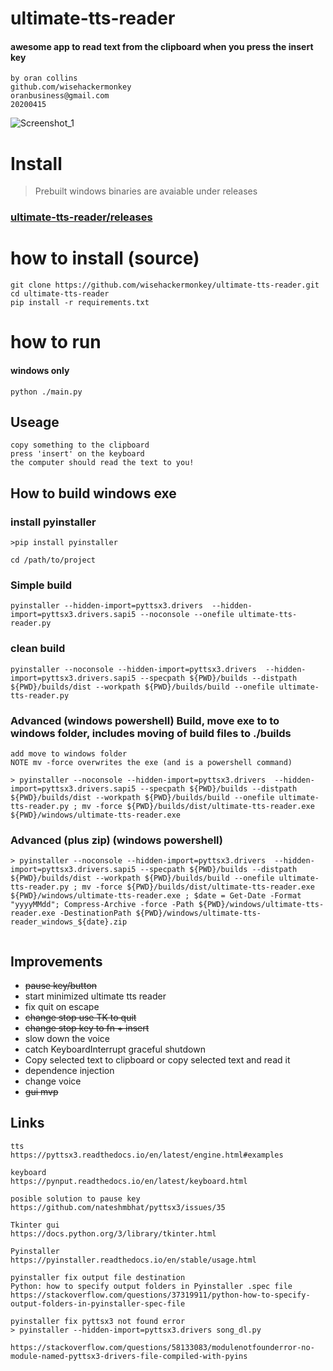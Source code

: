 # ultimate-tts-reader
####  awesome app to read text from the clipboard when you press the insert key
```
by oran collins
github.com/wisehackermonkey
oranbusiness@gmail.com
20200415
```
![Screenshot_1](https://i.imgur.com/lhVK1NM.jpg)
# Install

> Prebuilt windows binaries are avaiable under releases 

### [ultimate-tts-reader/releases](https://github.com/wisehackermonkey/ultimate-tts-reader/releases)

# how to install (source)

```
git clone https://github.com/wisehackermonkey/ultimate-tts-reader.git
cd ultimate-tts-reader
pip install -r requirements.txt
```

# how to run 

#### windows only
```
python ./main.py
```
## Useage
```
copy something to the clipboard
press 'insert' on the keyboard
the computer should read the text to you!
```


## How to build windows exe
### install pyinstaller 
```
>pip install pyinstaller 
```
```
cd /path/to/project
```
### Simple build
```
pyinstaller --hidden-import=pyttsx3.drivers  --hidden-import=pyttsx3.drivers.sapi5 --noconsole --onefile ultimate-tts-reader.py
```
### clean build 
```
pyinstaller --noconsole --hidden-import=pyttsx3.drivers  --hidden-import=pyttsx3.drivers.sapi5 --specpath ${PWD}/builds --distpath ${PWD}/builds/dist --workpath ${PWD}/builds/build --onefile ultimate-tts-reader.py 
```
### Advanced (windows powershell) Build, move exe  to to windows folder, includes moving of build files to ./builds 
```
add move to windows folder 
NOTE mv -force overwrites the exe (and is a powershell command)

> pyinstaller --noconsole --hidden-import=pyttsx3.drivers  --hidden-import=pyttsx3.drivers.sapi5 --specpath ${PWD}/builds --distpath ${PWD}/builds/dist --workpath ${PWD}/builds/build --onefile ultimate-tts-reader.py ; mv -force ${PWD}/builds/dist/ultimate-tts-reader.exe ${PWD}/windows/ultimate-tts-reader.exe
```

### Advanced (plus zip) (windows powershell) 
```
> pyinstaller --noconsole --hidden-import=pyttsx3.drivers  --hidden-import=pyttsx3.drivers.sapi5 --specpath ${PWD}/builds --distpath ${PWD}/builds/dist --workpath ${PWD}/builds/build --onefile ultimate-tts-reader.py ; mv -force ${PWD}/builds/dist/ultimate-tts-reader.exe ${PWD}/windows/ultimate-tts-reader.exe ; $date = Get-Date -Format "yyyyMMdd"; Compress-Archive -force -Path ${PWD}/windows/ultimate-tts-reader.exe -DestinationPath ${PWD}/windows/ultimate-tts-reader_windows_${date}.zip


```

## Improvements
- ~~pause key/button~~
- start minimized ultimate tts reader
- fix quit on escape
- ~~change stop use TK to quit~~
- ~~change stop key to fn + insert~~
- slow down the voice
- catch KeyboardInterrupt graceful shutdown
- Copy selected text to clipboard or copy selected text and read it
- dependence injection
- change voice
- ~~gui mvp~~



## Links
```
tts
https://pyttsx3.readthedocs.io/en/latest/engine.html#examples

keyboard
https://pynput.readthedocs.io/en/latest/keyboard.html

posible solution to pause key
https://github.com/nateshmbhat/pyttsx3/issues/35

Tkinter gui
https://docs.python.org/3/library/tkinter.html

Pyinstaller
https://pyinstaller.readthedocs.io/en/stable/usage.html

pyinstaller fix output file destination
Python: how to specify output folders in Pyinstaller .spec file
https://stackoverflow.com/questions/37319911/python-how-to-specify-output-folders-in-pyinstaller-spec-file

pyinstaller fix pyttsx3 not found error
> pyinstaller --hidden-import=pyttsx3.drivers song_dl.py

https://stackoverflow.com/questions/58133083/modulenotfounderror-no-module-named-pyttsx3-drivers-file-compiled-with-pyins

```
